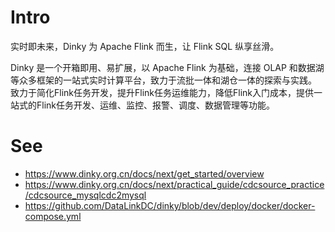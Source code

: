# Intro 

实时即未来，Dinky 为 Apache Flink 而生，让 Flink SQL 纵享丝滑。

Dinky 是一个开箱即用、易扩展，以 Apache Flink 为基础，连接 OLAP 和数据湖等众多框架的一站式实时计算平台，致力于流批一体和湖仓一体的探索与实践。 致力于简化Flink任务开发，提升Flink任务运维能力，降低Flink入门成本，提供一站式的Flink任务开发、运维、监控、报警、调度、数据管理等功能。

# See

- https://www.dinky.org.cn/docs/next/get_started/overview
- https://www.dinky.org.cn/docs/next/practical_guide/cdcsource_practice/cdcsource_mysqlcdc2mysql
- https://github.com/DataLinkDC/dinky/blob/dev/deploy/docker/docker-compose.yml
